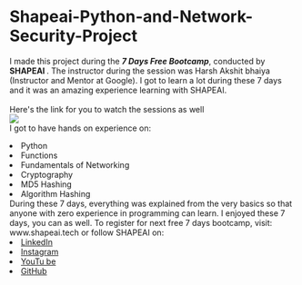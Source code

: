 # Shapeai-Python-and-Network-Security-Project
I made this project during the **_7 Days Free Bootcamp_**, conducted by <b> SHAPEAI
</b>.
The instructor during the session was Harsh Akshit bhaiya (Instructor and Mentor at Google). I got to
learn a lot during these 7 days and it was an amazing experience learning with SHAPEAI.
<br><br>Here's the link for you to watch the sessions as well<br>
<a href="https://youtu.be/W_2aXY9pS2s"> <img src="https://i.ytimg.com/vi/B1vjoOgo7tw/hqdefault.jpg?sqp=-oaymwEcCNACELwBSFXyq4qpAw4IARUAAIhCGAFwAcABBg==&rs=AOn4CLDjclY3iqCJszccAfrsTUa9mJnBHQ"> </a>
<br>I got to have hands on experience on:
<li>Python
<li>Functions
<li>Fundamentals of Networking
<li>Cryptography
<li>MD5 Hashing
<li>Algorithm Hashing
<br>During these 7 days, everything was explained from the very basics so that
anyone with zero experience in programming can learn.
I enjoyed these 7 days, you can as well. To register for next free 7 days bootcamp, visit:
www.shapeai.tech
or follow SHAPEAI on:
<li><a href=
"https://in.linkedin.com/company/shapeai">LinkedIn</a>
<li><a href=
"https://www.instagram.com/shape.ai/?hl=en">Instagram</a>
<li><a
href=
"https://www.youtube.com/channel/UCTUvDLTW9meuDXWcbmISPdA">YouTu
be</a>
<li><a href=
"https://github.com/shapeai">GitHub</a>
